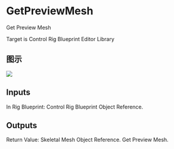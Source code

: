 # GetPreviewMesh

Get Preview Mesh

Target is Control Rig Blueprint Editor Library

## 图示

![]($-20221218-18323611.png)

## Inputs

In Rig Blueprint: Control Rig Blueprint Object Reference.  

## Outputs

Return Value: Skeletal Mesh Object Reference. Get Preview Mesh.

